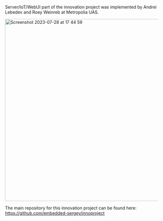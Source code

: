Server/IoT/WebUI part of the innovation project was implemented by Andrei Lebedev and Roey Weinreb at Metropolia UAS.

<img width="600" alt="Screenshot 2023-07-28 at 17 44 59" src="https://github.com/embedded-sergey/innoproject-rasppi/assets/76912739/60d7f2b2-42e9-42c2-94cc-1b04ba311d91">

The main repository for this innovation project can be found here: <https://github.com/embedded-sergey/innoproject>
